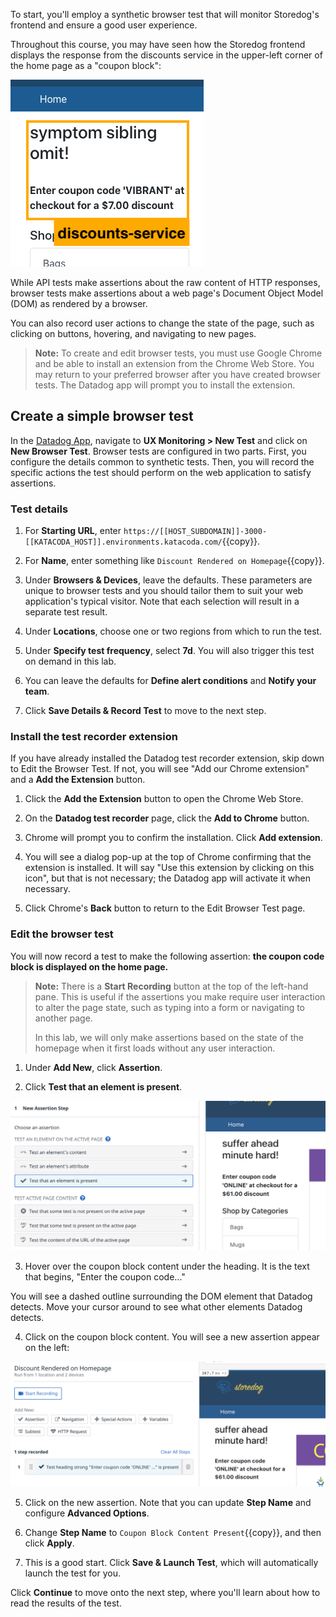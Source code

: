 To start, you'll employ a synthetic browser test that will monitor Storedog's frontend and ensure a good user experience. 

Throughout this course, you may have seen how the Storedog frontend displays the response from the discounts service in the upper-left corner of the home page as a "coupon block":

![Coupon section detail of Storedog homepage](./assets/coupon_section_detail.png)

While API tests make assertions about the raw content of HTTP responses, browser tests make assertions about a web page's Document Object Model (DOM) as rendered by a browser.

You can also record user actions to change the state of the page, such as clicking on buttons, hovering, and navigating to new pages.

> **Note:** To create and edit browser tests, you must use Google Chrome and be able to install an extension from the Chrome Web Store. You may return to your preferred browser after you have created browser tests. The Datadog app will prompt you to install the extension.

## Create a simple browser test

In the <a href="https://app.datadoghq.com" target="_datadog">Datadog App</a>, navigate to **UX Monitoring > New Test** and click on **New Browser Test**. Browser tests are configured in two parts. First, you configure the details common to synthetic tests. Then, you will record the specific actions the test should perform on the web application to satisfy assertions.

### Test details

1. For **Starting URL**, enter `https://[[HOST_SUBDOMAIN]]-3000-[[KATACODA_HOST]].environments.katacoda.com/`{{copy}}.

2. For **Name**, enter something like `Discount Rendered on Homepage`{{copy}}.

3. Under **Browsers & Devices**, leave the defaults. These parameters are unique to browser tests and you should tailor them to suit your web application's typical visitor. Note that each selection will result in a separate test result.

4. Under **Locations**, choose one or two regions from which to run the test. 

5. Under **Specify test frequency**, select **7d**. You will also trigger this test on demand in this lab.

6. You can leave the defaults for **Define alert conditions** and **Notify your team**.

7. Click **Save Details & Record Test** to move to the next step.

### Install the test recorder extension

If you have already installed the Datadog test recorder extension, skip down to Edit the Browser Test. If not, you will see "Add our Chrome extension" and a **Add the Extension** button. 

1. Click the **Add the Extension** button to open the Chrome Web Store. 

2. On the **Datadog test recorder** page, click the **Add to Chrome** button.

3. Chrome will prompt you to confirm the installation. Click **Add extension**.

4. You will see a dialog pop-up at the top of Chrome confirming that the extension is installed. It will say "Use this extension by clicking on this icon", but that is not necessary; the Datadog app will activate it when necessary.

5. Click Chrome's **Back** button to return to the Edit Browser Test page.

### Edit the browser test

You will now record a test to make the following assertion: **the coupon code block is displayed on the home page.**

> **Note:** There is a **Start Recording** button at the top of the left-hand pane. This is useful if the assertions you make require user interaction to alter the page state, such as typing into a form or navigating to another page. 
>
> In this lab, we will only make assertions based on the state of the homepage when it first loads without any user interaction.

1. Under **Add New**, click **Assertion**.

2. Click **Test that an element is present**. 

  ![Highlighting 'Test that an element is present' assertion](./assets/select_test_element_present.png)

3. Hover over the coupon block content under the heading. It is the text that begins, "Enter the coupon code..." 

  You will see a dashed outline surrounding the DOM element that Datadog detects. Move your cursor around to see what other elements Datadog detects.

4. Click on the coupon block content. You will see a new assertion appear on the left:

  ![Screenshot of first browser test assertion](./assets/first_browser_test_assertion.png)

5. Click on the new assertion. Note that you can update **Step Name** and configure **Advanced Options**. 

6. Change **Step Name** to `Coupon Block Content Present`{{copy}}, and then click **Apply**.

7. This is a good start. Click **Save & Launch Test**, which will automatically launch the test for you.

Click **Continue** to move onto the next step, where you'll learn about how to read the results of the test.
